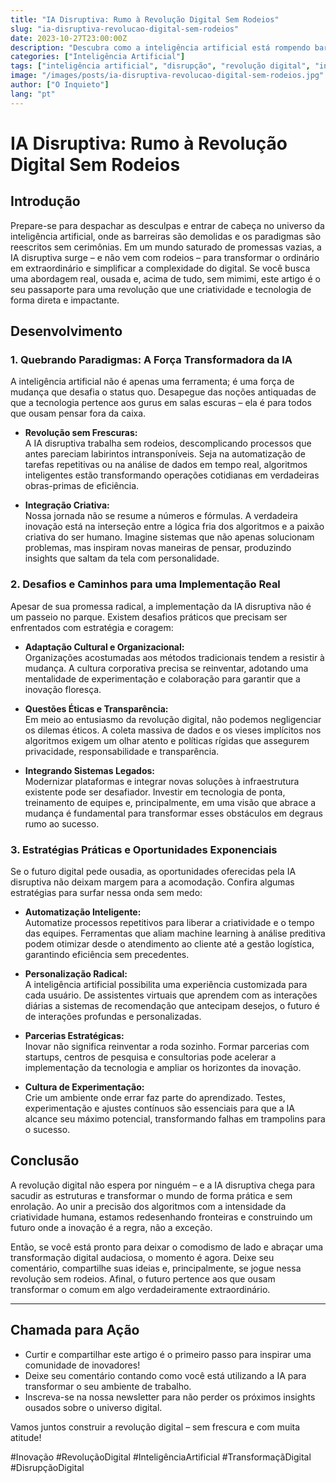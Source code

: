 ```yaml
---
title: "IA Disruptiva: Rumo à Revolução Digital Sem Rodeios"
slug: "ia-disruptiva-revolucao-digital-sem-rodeios"
date: 2023-10-27T23:00:00Z
description: "Descubra como a inteligência artificial está rompendo barreiras e descomplicando a transformação digital com estratégias ousadas e práticas inovadoras. Uma abordagem direta que une tecnologia e criatividade para moldar o futuro."
categories: ["Inteligência Artificial"]
tags: ["inteligência artificial", "disrupção", "revolução digital", "inovação", "tecnologia", "transformação digital"]
image: "/images/posts/ia-disruptiva-revolucao-digital-sem-rodeios.jpg"
author: ["O Inquieto"]
lang: "pt"
---
```


# IA Disruptiva: Rumo à Revolução Digital Sem Rodeios

## Introdução

Prepare-se para despachar as desculpas e entrar de cabeça no universo da inteligência artificial, onde as barreiras são demolidas e os paradigmas são reescritos sem cerimônias. Em um mundo saturado de promessas vazias, a IA disruptiva surge – e não vem com rodeios – para transformar o ordinário em extraordinário e simplificar a complexidade do digital. Se você busca uma abordagem real, ousada e, acima de tudo, sem mimimi, este artigo é o seu passaporte para uma revolução que une criatividade e tecnologia de forma direta e impactante.

## Desenvolvimento

### 1. Quebrando Paradigmas: A Força Transformadora da IA

A inteligência artificial não é apenas uma ferramenta; é uma força de mudança que desafia o status quo. Desapegue das noções antiquadas de que a tecnologia pertence aos gurus em salas escuras – ela é para todos que ousam pensar fora da caixa.

- **Revolução sem Frescuras:**  
  A IA disruptiva trabalha sem rodeios, descomplicando processos que antes pareciam labirintos intransponíveis. Seja na automatização de tarefas repetitivas ou na análise de dados em tempo real, algoritmos inteligentes estão transformando operações cotidianas em verdadeiras obras-primas de eficiência.

- **Integração Criativa:**  
  Nossa jornada não se resume a números e fórmulas. A verdadeira inovação está na interseção entre a lógica fria dos algoritmos e a paixão criativa do ser humano. Imagine sistemas que não apenas solucionam problemas, mas inspiram novas maneiras de pensar, produzindo insights que saltam da tela com personalidade.

### 2. Desafios e Caminhos para uma Implementação Real

Apesar de sua promessa radical, a implementação da IA disruptiva não é um passeio no parque. Existem desafios práticos que precisam ser enfrentados com estratégia e coragem:

- **Adaptação Cultural e Organizacional:**  
  Organizações acostumadas aos métodos tradicionais tendem a resistir à mudança. A cultura corporativa precisa se reinventar, adotando uma mentalidade de experimentação e colaboração para garantir que a inovação floresça.

- **Questões Éticas e Transparência:**  
  Em meio ao entusiasmo da revolução digital, não podemos negligenciar os dilemas éticos. A coleta massiva de dados e os vieses implícitos nos algoritmos exigem um olhar atento e políticas rígidas que assegurem privacidade, responsabilidade e transparência.

- **Integrando Sistemas Legados:**  
  Modernizar plataformas e integrar novas soluções à infraestrutura existente pode ser desafiador. Investir em tecnologia de ponta, treinamento de equipes e, principalmente, em uma visão que abrace a mudança é fundamental para transformar esses obstáculos em degraus rumo ao sucesso.

### 3. Estratégias Práticas e Oportunidades Exponenciais

Se o futuro digital pede ousadia, as oportunidades oferecidas pela IA disruptiva não deixam margem para a acomodação. Confira algumas estratégias para surfar nessa onda sem medo:

- **Automatização Inteligente:**  
  Automatize processos repetitivos para liberar a criatividade e o tempo das equipes. Ferramentas que aliam machine learning à análise preditiva podem otimizar desde o atendimento ao cliente até a gestão logística, garantindo eficiência sem precedentes.

- **Personalização Radical:**  
  A inteligência artificial possibilita uma experiência customizada para cada usuário. De assistentes virtuais que aprendem com as interações diárias a sistemas de recomendação que antecipam desejos, o futuro é de interações profundas e personalizadas.

- **Parcerias Estratégicas:**  
  Inovar não significa reinventar a roda sozinho. Formar parcerias com startups, centros de pesquisa e consultorias pode acelerar a implementação da tecnologia e ampliar os horizontes da inovação.

- **Cultura de Experimentação:**  
  Crie um ambiente onde errar faz parte do aprendizado. Testes, experimentação e ajustes contínuos são essenciais para que a IA alcance seu máximo potencial, transformando falhas em trampolins para o sucesso.

## Conclusão

A revolução digital não espera por ninguém – e a IA disruptiva chega para sacudir as estruturas e transformar o mundo de forma prática e sem enrolação. Ao unir a precisão dos algoritmos com a intensidade da criatividade humana, estamos redesenhando fronteiras e construindo um futuro onde a inovação é a regra, não a exceção.

Então, se você está pronto para deixar o comodismo de lado e abraçar uma transformação digital audaciosa, o momento é agora. Deixe seu comentário, compartilhe suas ideias e, principalmente, se jogue nessa revolução sem rodeios. Afinal, o futuro pertence aos que ousam transformar o comum em algo verdadeiramente extraordinário.

---

## Chamada para Ação

- Curtir e compartilhar este artigo é o primeiro passo para inspirar uma comunidade de inovadores!
- Deixe seu comentário contando como você está utilizando a IA para transformar o seu ambiente de trabalho.
- Inscreva-se na nossa newsletter para não perder os próximos insights ousados sobre o universo digital.

Vamos juntos construir a revolução digital – sem frescura e com muita atitude!

#Inovação #RevoluçãoDigital #InteligênciaArtificial #TransformaçãDigital #DisrupçãoDigital